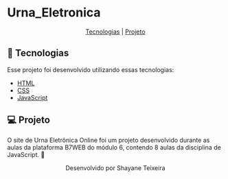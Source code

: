 # Urna_Eletronica
<p align="center">
  <a href="#-tecnologias">Tecnologias</a> |
  <a href="#-projeto">Projeto</a> 
</p>

## 🚀 Tecnologias

Esse projeto foi desenvolvido utilizando essas tecnologias:
- [HTML](https://developer.mozilla.org/pt-BR/docs/Web/HTML/Element)
- [CSS](https://developer.mozilla.org/pt-BR/docs/Web/CSS)
- [JavaScript](https://www.javascript.com/)

## 💻 Projeto

O site de Urna Eletrônica Online foi um projeto desenvolvido durante as aulas da plataforma B7WEB do módulo 6, contendo 8 aulas da disciplina de JavaScript. 💜 

<p align="center">Desenvolvido por Shayane Teixeira</p>

